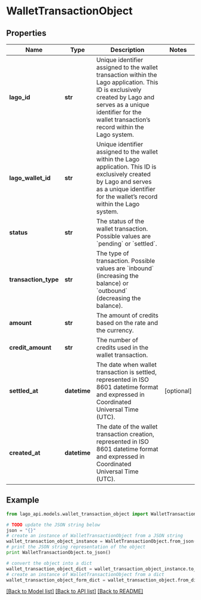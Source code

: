 # WalletTransactionObject


## Properties

Name | Type | Description | Notes
------------ | ------------- | ------------- | -------------
**lago_id** | **str** | Unique identifier assigned to the wallet transaction within the Lago application. This ID is exclusively created by Lago and serves as a unique identifier for the wallet transaction’s record within the Lago system. | 
**lago_wallet_id** | **str** | Unique identifier assigned to the wallet within the Lago application. This ID is exclusively created by Lago and serves as a unique identifier for the wallet’s record within the Lago system. | 
**status** | **str** | The status of the wallet transaction. Possible values are &#x60;pending&#x60; or &#x60;settled&#x60;. | 
**transaction_type** | **str** | The type of transaction. Possible values are &#x60;inbound&#x60; (increasing the balance) or &#x60;outbound&#x60; (decreasing the balance). | 
**amount** | **str** | The amount of credits based on the rate and the currency. | 
**credit_amount** | **str** | The number of credits used in the wallet transaction. | 
**settled_at** | **datetime** | The date when wallet transaction is settled, represented in ISO 8601 datetime format and expressed in Coordinated Universal Time (UTC). | [optional] 
**created_at** | **datetime** | The date of the wallet transaction creation, represented in ISO 8601 datetime format and expressed in Coordinated Universal Time (UTC). | 

## Example

```python
from lago_api.models.wallet_transaction_object import WalletTransactionObject

# TODO update the JSON string below
json = "{}"
# create an instance of WalletTransactionObject from a JSON string
wallet_transaction_object_instance = WalletTransactionObject.from_json(json)
# print the JSON string representation of the object
print WalletTransactionObject.to_json()

# convert the object into a dict
wallet_transaction_object_dict = wallet_transaction_object_instance.to_dict()
# create an instance of WalletTransactionObject from a dict
wallet_transaction_object_form_dict = wallet_transaction_object.from_dict(wallet_transaction_object_dict)
```
[[Back to Model list]](../README.md#documentation-for-models) [[Back to API list]](../README.md#documentation-for-api-endpoints) [[Back to README]](../README.md)


